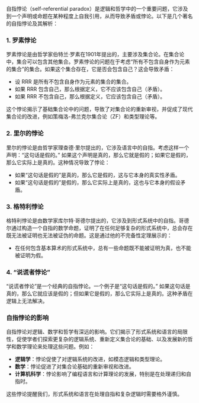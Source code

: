 自指悖论（self-referential paradox）是逻辑和哲学中的一个重要问题，它涉及到一个声明或命题在某种程度上自我引用，从而导致矛盾或悖论。以下是几个著名的自指悖论及其解析：

### 1. **罗素悖论**

罗素悖论是由哲学家伯特兰·罗素在1901年提出的，主要涉及集合论。在集合论中，集合可以包含其他集合。罗素悖论的问题在于考虑“所有不包含自身作为元素的集合”的集合。如果这个集合存在，它是否会包含自己？这会导致矛盾：

- 设 RRR 是所有不包含自身作为元素的集合的集合。
- 如果 RRR 包含自己，那么根据定义，它不应该包含自己（矛盾）。
- 如果 RRR 不包含自己，那么根据定义，它应该包含自己（矛盾）。

这个悖论揭示了基础集合论中的问题，导致了对集合论的重新审视，并促成了现代集合论的改进，例如策梅洛-弗兰克尔集合论（ZF）和类型理论等。

### 2. **里尔的悖论**

里尔的悖论是由哲学家理查德·里尔提出的，它涉及语言中的自指。考虑这样一个声明：“这句话是假的。” 如果这个声明是真的，那么它就是假的；如果它是假的，那么它实际上是真的。这种情况导致了悖论：

- 如果“这句话是假的”是真的，那么它是假的，这与它本身的真实性矛盾。
- 如果“这句话是假的”是假的，那么它实际上是真的，这也与它本身的假设矛盾。

### 3. **格特利悖论**

格特利悖论是由数学家库尔特·哥德尔提出的，它涉及到形式系统中的自指。哥德尔通过构造一个自指的数学命题，证明了在任何足够复杂的形式系统中，总会存在既无法被证明也无法被证伪的命题。这是通过他的不完备性定理展示的：

- 在任何包含基本算术的形式系统中，总有一些命题既不能被证明为真，也不能被证明为假。

### 4. **“说谎者悖论”**

“说谎者悖论”是一个经典的自指悖论。一个例子是“这句话是假的。” 如果这句话是真的，那么它就应该是假的；但如果它是假的，那么它实际上是真的。这种矛盾在逻辑上无法解决。

### 自指悖论的影响

自指悖论对逻辑、数学和哲学有深远的影响。它们揭示了形式系统和语言的局限性，促使学者们探索更复杂的逻辑系统、重新定义集合论的基础、以及发展新的哲学和数学理论来处理这些问题。例如：

- **逻辑学**：悖论促使了对逻辑系统的改进，如模态逻辑和类型理论。
- **数学**：悖论促进了对集合论基础的重新审视和改进。
- **计算机科学**：悖论影响了编程语言和计算理论的发展，特别是在处理递归和自指时。

这些悖论提醒我们，形式系统和语言在处理自指和复杂逻辑时需要格外谨慎。
